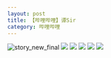```yaml
---
layout: post
title: 【哔哩哔哩】谭Sir
category: 哔哩哔哩
---
```

![story_new_final](http://rfbyhtcfm.hd-bkt.clouddn.com/img/story_new_final_0322.png)
![](http://rfbyavrvr.hd-bkt.clouddn.com/img/tan-220514-1.png)
![](http://rfbyavrvr.hd-bkt.clouddn.com/img/tan-220514-2.png)
![](http://rfbyavrvr.hd-bkt.clouddn.com/img/tan-220514-3.png)
![](http://rfbyavrvr.hd-bkt.clouddn.com/img/tan-220514-4.png)
![](http://rfbyavrvr.hd-bkt.clouddn.com/img/tan-220514-5.png)
  




